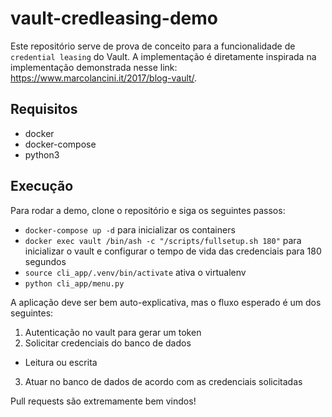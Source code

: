 # vault-credleasing-demo

Este repositório serve de prova de conceito para a funcionalidade de `credential leasing` do Vault. A implementação é diretamente inspirada na implementação demonstrada nesse link: https://www.marcolancini.it/2017/blog-vault/.

## Requisitos

- docker
- docker-compose
- python3

## Execução

Para rodar a demo, clone o repositório e siga os seguintes passos:

- `docker-compose up -d` para inicializar os containers
- `docker exec vault /bin/ash -c "/scripts/fullsetup.sh 180"` para inicializar o vault e configurar o tempo de vida das credenciais para 180 segundos
- `source cli_app/.venv/bin/activate` ativa o virtualenv
- `python cli_app/menu.py`

A aplicação deve ser bem auto-explicativa, mas o fluxo esperado é um dos seguintes:
1. Autenticação no vault para gerar um token
2. Solicitar credenciais do banco de dados
  - Leitura ou escrita
3. Atuar no banco de dados de acordo com as credenciais solicitadas

Pull requests são extremamente bem vindos!

